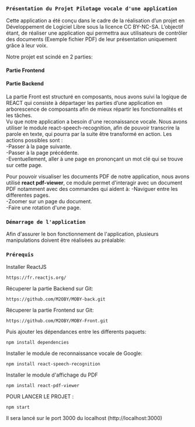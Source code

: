 

### `Présentation du Projet Pilotage vocale d'une application`
 Cette application a été conçu dans le cadre de la réalisation d’un projet en Développement de Logiciel Libre sous la licence CC BY-NC-SA.
L’objectif étant, de réaliser une application qui permettra aux utilisateurs de contrôler des documents (Exemple fichier PDF) de leur présentation uniquement grâce à leur voix.<br />

Notre projet est scindé en 2 parties:
<h4> Partie Frontend </h4>
<h4> Partie Backend </h4>
  
La partie Front est structuré en composants, nous avons suivi la logique de REACT qui consiste à départager les parties d’une application en arborescence de composants afin de mieux répartir les fonctionnalités et les tâches.<br />
Vu que notre application a besoin d'une reconaissance vocale. Nous avons utiliser le module react-speech-recognition, afin de pouvoir transcrire la parole en texte, qui pourra par la suite être transformé en action. Les actions possibles sont :<br />
-Passer à la page suivante.<br />
-Passer à la page précédente.<br />
-Eventuellement, aller à une page en prononçant un mot clé qui se trouve sur cette page.<br />

Pour pouvoir visualiser les documents PDF de notre application, nous avons utilisé <b>react pdf-viewer</b>, ce module permet d'interagir avec un document PDF notamment avec des commandes qui aident à:
-Naviguer entre les differentes pages. <br>
-Zoomer sur un page du document.<br>
-Faire une rotation d'une page.<br>




### `Démarrage de l'application`

Afin d'assurer le bon fonctionnement de l'application, plusieurs manipulations doivent être réalisées au préalable:

### `Prérequis`

Installer ReactJS 

```
https://fr.reactjs.org/

```
Récuperer la partie Backend sur Git:
```
https://github.com/M2OBY/MOBY-back.git

```

Récuperer la partie Frontend sur Git:
```
https://github.com/M2OBY/MOBY-Front.git

```
Puis ajouter les dépendances entre les differents paquets:
```
npm install dependencies

```
Installer le module de reconnaissance vocale de Google:
```
npm install react-speech-recognition

```
Installer le module d'affichage du PDF

```
npm install react-pdf-viewer

```
POUR LANCER LE PROJET  : 
```
npm start

```
Il sera lancé sur le port 3000 du localhost (http://localhost:3000)
